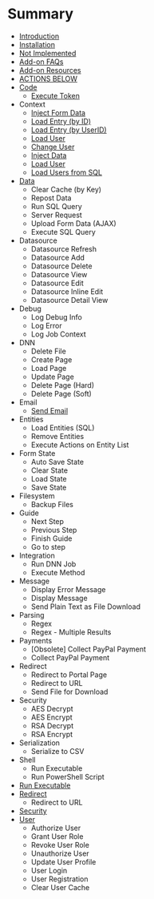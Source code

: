 # Summary

* [Introduction](README.md)
* [Installation](installation.md)
* [Not Implemented](not_implemented.md)
* [Add-on FAQs](addon-faqs.md)
* [Add-on Resources](add-on-resources.md)
* [ACTIONS BELOW](actions.md)
* [Code](serialization.md)
   * [Execute Token](execute_token.md)
* Context
   * [Inject Form Data](inject_form_data.md)
   * [Load Entry (by ID)](load_entry_by_id.md)
   * [Load Entry (by UserID)](load_entry_by_userid.md)
   * [Load User](load_user.md)
   * [Change User](change_user.md)
   * [Inject Data](inject_data.md)
   * [Load User](load_userr.md)
   * [Load Users from SQL](load_users_from_sql.md)
* [Data](data.md)
   * Clear Cache (by Key)
   * Repost Data
   * Run SQL Query
   * Server Request
   * Upload Form Data (AJAX)
   * Execute SQL Query
* Datasource
   * Datasource Refresh
   * Datasource Add
   * Datasource Delete
   * Datasource View
   * Datasource Edit
   * Datasource Inline Edit
   * Datasource Detail View
* Debug
   * Log Debug Info
   * Log Error
   * Log Job Context
* DNN
   * Delete File
   * Create Page
   * Load Page
   * Update Page
   * Delete Page (Hard)
   * Delete Page (Soft)
* Email
   * [Send Email](email.md)
* Entities
   * Load Entities (SQL)
   * Remove Entities
   * Execute Actions on Entity List
* Form State
  * Auto Save State
  * Clear State
  * Load State
  * Save State
* Filesystem
  * Backup Files
* Guide
  * Next Step
  * Previous Step
  * Finish Guide
  * Go to step
* Integration
  * Run DNN Job
  * Execute Method
* Message
  * Display Error Message
  * Display Message
  * Send Plain Text as File Download
* Parsing
  * Regex
  * Regex - Multiple Results
* Payments
  * [Obsolete] Collect PayPal Payment
  * Collect PayPal Payment
* Redirect
  * Redirect to Portal Page
  * Redirect to URL
  * Send File for Download
* Security
  * AES Decrypt
  * AES Encrypt
  * RSA Decrypt
  * RSA Encrypt
* Serialization
  * Serialize to CSV
* Shell
  * Run Executable
  * Run PowerShell Script
* [Run Executable](run_executable.md)
* [Redirect](redirect.md)
   * Redirect to URL
* [Security](security.md)
* [User](user.md)
  * Authorize User
  * Grant User Role
  * Revoke User Role
  * Unauthorize User
  * Update User Profile
  * User Login
  * User Registration
  * Clear User Cache


